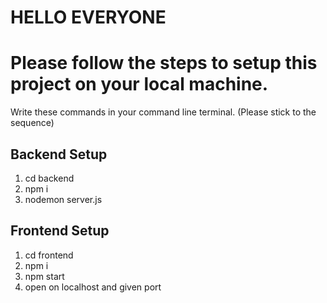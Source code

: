 # HELLO EVERYONE

# Please follow the steps to setup this project on your local machine.

Write these commands in your command line terminal. (Please stick to the sequence)

## Backend Setup

1) cd backend
2) npm i
3) nodemon server.js

## Frontend Setup

1) cd frontend
2) npm i
3) npm start
4) open on localhost and given port
